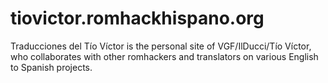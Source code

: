 # tiovictor.romhackhispano.org
Traducciones del Tío Víctor is the personal site of VGF/IlDucci/Tío Víctor, who collaborates with other romhackers and translators on various English to Spanish projects. 
